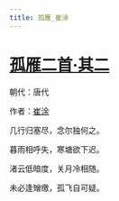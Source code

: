 ```yaml
---
title: 孤雁_崔涂
---
```


# [孤雁二首·其二](http://so.gushiwen.org/view_36927.aspx)

朝代：唐代

作者：[崔涂](http://so.gushiwen.org/author_435.aspx)

几行归塞尽，念尔独何之。

暮雨相呼失，寒塘欲下迟。

渚云低暗度，关月冷相随。

未必逢矰缴，孤飞自可疑。